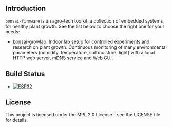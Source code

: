 ## Introduction

`bonsai-firmware` is an agro-tech toolkit, a collection of embedded systems for healthy plant growth. See the list below to choose the right one for your needs:

- [bonsai-growlab](projects/bonsai-growlab/README.md): Indoor lab setup for controlled experiments and research on plant growth. Continuous monitoring of many environmental parameters (humidity, temperature, soil moisture, light) with a local HTTP web server, mDNS service and Web GUI.

## Build Status

- [![ESP32](https://github.com/open-control-systems/bonsai-firmware/actions/workflows/esp32.yml/badge.svg)](https://github.com/open-control-systems/bonsai-firmware/actions/workflows/esp32.yml)

## License

This project is licensed under the MPL 2.0 License - see the LICENSE file for details.
